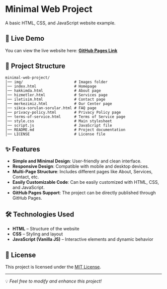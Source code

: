 # Minimal Web Project

A basic HTML, CSS, and JavaScript website example.

## 🚀 Live Demo
You can view the live website here: **[GitHub Pages Link](https://Buraktalhaa.github.io/minimal-web-project/)**

## 📂 Project Structure
```
minimal-web-project/
│── img/                       # Images folder
│── index.html                 # Homepage
│── hakkimda.html              # About page
│── hizmetler.html             # Services page
│── iletisim.html              # Contact page
│── merkezimiz.html            # Our Center page
│── sikca-sorulan-sorular.html # FAQ page
│── privacy-policy.html        # Privacy Policy page
│── terms-of-service.html      # Terms of Service page
│── style.css                  # Main stylesheet
│── script.js                  # JavaScript file
│── README.md                  # Project documentation
│── LICENSE                    # License file
```

## ✨ Features

- **Simple and Minimal Design**: User-friendly and clean interface.
- **Responsive Design**: Compatible with mobile and desktop devices.
- **Multi-Page Structure**: Includes different pages like About, Services, Contact, etc.
- **Easily Customizable Code**: Can be easily customized with HTML, CSS, and JavaScript.
- **GitHub Pages Support**: The project can be directly published through GitHub Pages.


## 🛠️ Technologies Used
- **HTML** – Structure of the website  
- **CSS** – Styling and layout  
- **JavaScript (Vanilla JS)** – Interactive elements and dynamic behavior 

## 📜 License
This project is licensed under the [MIT License](LICENSE).

---

💡 *Feel free to modify and enhance this project!*

